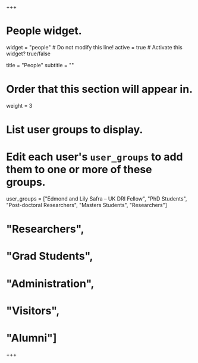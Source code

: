 +++
# People widget.
widget = "people"  # Do not modify this line!
active = true  # Activate this widget? true/false

title = "People"
subtitle = ""

# Order that this section will appear in.
weight = 3

# List user groups to display.
#   Edit each user's `user_groups` to add them to one or more of these groups.
user_groups = ["Edmond and Lily Safra – UK DRI Fellow",
        "PhD Students",
        "Post-doctoral Researchers",
        "Masters Students",
				"Researchers"]
#               "Researchers",
#               "Grad Students",
#               "Administration",
#               "Visitors",
#               "Alumni"]
+++
